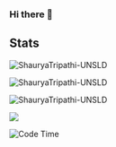 ### Hi there 👋

## Stats

<p><img src="https://github-readme-stats.vercel.app/api?username=ShauryaTripathi-UNSLD&theme=material-palenight&hide_border=false&include_all_commits=false&count_private=false" alt="ShauryaTripathi-UNSLD" /></p>
<p><img src="https://github-readme-streak-stats.herokuapp.com/?user=ShauryaTripathi-UNSLD&theme=material-palenight&hide_border=false" alt="ShauryaTripathi-UNSLD" /></p>
<p><img src="https://github-readme-stats.vercel.app/api/top-langs/?username=ShauryaTripathi-UNSLD&theme=material-palenight&hide_border=false&include_all_commits=false&count_private=false&layout=compact" alt="ShauryaTripathi-UNSLD" /></p>

![](https://github-profile-trophy.vercel.app/?username=cxyfreedom&theme=dracula&no-frame=false&no-bg=false&margin-w=4)

<!--START_SECTION:waka-->
![Code Time](http://img.shields.io/badge/Code%20Time-1%2C581%20hrs%2041%20mins-blue)

<!--
**ShauryaTripathi-UNSLD/ShauryaTripathi-UNSLD** is a ✨ _special_ ✨ repository because its `README.md` (this file) appears on your GitHub profile.

Here are some ideas to get you started:

- 🔭 I’m currently working on ...
- 🌱 I’m currently learning ...
- 👯 I’m looking to collaborate on ...
- 🤔 I’m looking for help with ...
- 💬 Ask me about ...
- 📫 How to reach me: ...
- 😄 Pronouns: ...
- ⚡ Fun fact: ...
-->

